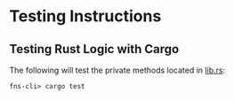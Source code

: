 # Testing Instructions

## Testing Rust Logic with Cargo

The following will test the private methods located in [lib.rs](../src/core/mod.rs):

```
fns-cli> cargo test
```